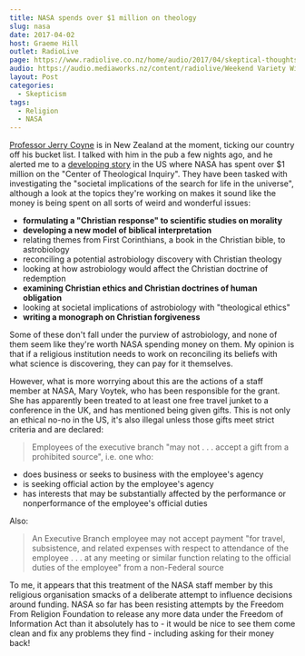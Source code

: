 ```yaml
---
title: NASA spends over $1 million on theology
slug: nasa
date: 2017-04-02
host: Graeme Hill
outlet: RadioLive
page: https://www.radiolive.co.nz/home/audio/2017/04/skeptical-thoughts-with-mark-honeychurch-02-04-2017.html
audio: https://audio.mediaworks.nz/content/radiolive/Weekend Variety Wireless/April 2017/02_04_17_Skeptical.mp3
layout: Post
categories:
  - Skepticism
tags:
  - Religion
  - NASA
---
```


[Professor Jerry Coyne](https://whyevolutionistrue.wordpress.com/2017/03/30/the-saga-of-nasas-grant-to-theologians-continues-with-nasa-violating-the-constitution-and-its-employees-apparently-behaving-illegally/) is in New Zealand at the moment, ticking our country off his bucket list. I talked with him in the pub a few nights ago, and he alerted me to a [developing story](http://www.patheos.com/blogs/friendlyatheist/2017/03/30/nasas-1-1-million-grant-to-study-how-aliens-could-impact-religion-is-even-worse-than-we-thought/) in the US where NASA has spent over $1 million on the "Center of Theological Inquiry". They have been tasked with investigating the "societal implications of the search for life in the universe", although a look at the topics they're working on makes it sound like the money is being spent on all sorts of weird and wonderful issues:

<!-- more -->

- **formulating a "Christian response" to scientific studies on morality**
- **developing a new model of biblical interpretation**
- relating themes from First Corinthians, a book in the Christian bible, to astrobiology
- reconciling a potential astrobiology discovery with Christian theology
- looking at how astrobiology would affect the Christian doctrine of redemption
- **examining Christian ethics and Christian doctrines of human obligation**
- looking at societal implications of astrobiology with "theological ethics"
- **writing a monograph on Christian forgiveness**

Some of these don't fall under the purview of astrobiology, and none of them seem like they're worth NASA spending money on them. My opinion is that if a religious institution needs to work on reconciling its beliefs with what science is discovering, they can pay for it themselves.

However, what is more worrying about this are the actions of a staff member at NASA, Mary Voytek, who has been responsible for the grant. She has apparently been treated to at least one free travel junket to a conference in the UK, and has mentioned being given gifts. This is not only an ethical no-no in the US, it's also illegal unless those gifts meet strict criteria and are declared:

> Employees of the executive branch "may not . . . accept a gift from a prohibited source", i.e. one who:

- does business or seeks to business with the employee's agency
- is seeking official action by the employee's agency
- has interests that may be substantially affected by the performance or nonperformance of the employee's official duties

Also:

> An Executive Branch employee may not accept payment "for travel, subsistence, and related expenses with respect to attendance of the employee . . . at any meeting or similar function relating to the official duties of the employee" from a non-Federal source

To me, it appears that this treatment of the NASA staff member by this religious organisation smacks of a deliberate attempt to influence decisions around funding. NASA so far has been resisting attempts by the Freedom From Religion Foundation to release any more data under the Freedom of Information Act than it absolutely has to - it would be nice to see them come clean and fix any problems they find - including asking for their money back!
